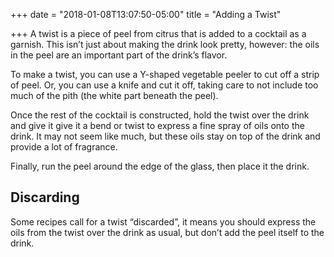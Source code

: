 +++
date = "2018-01-08T13:07:50-05:00"
title = "Adding a Twist"

+++
A twist is a piece of peel from citrus that is added to a cocktail as a garnish. This isn’t just about making the drink look pretty, however: the oils in the peel are an important part of the drink’s flavor.
<!--more-->

To make a twist, you can use a Y-shaped vegetable peeler to cut off a strip of peel. Or, you can use a knife and cut it off, taking care to not include too much of the pith (the white part beneath the peel).

Once the rest of the cocktail is constructed, hold the twist over the drink and give it give it a bend or twist to express a fine spray of oils onto the drink. It may not seem like much, but these oils stay on top of the drink and provide a lot of fragrance.

Finally, run the peel around the edge of the glass, then place it the drink.

## Discarding
Some recipes call for a twist “discarded”, it means you should express the oils from the twist over the drink as usual, but don’t add the peel itself to the drink.
